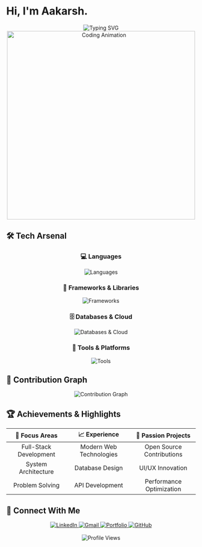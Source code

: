 # Hi, I'm Aakarsh.

<div align="center">
  <img src="https://readme-typing-svg.herokuapp.com?font=Fira+Code&weight=600&size=28&duration=4000&pause=1000&color=00D9FF&center=true&vCenter=true&multiline=true&width=600&height=100&lines=Software+Developer;" alt="Typing SVG" />
</div>

<div align="center">
  <img src="https://user-images.githubusercontent.com/74038190/225813708-98b745f2-7d22-48cf-9150-083f1b00d6c9.gif" width="500" alt="Coding Animation">
</div>

## 🛠️ **Tech Arsenal**

<div align="center">

### **💻 Languages**
<img src="https://skillicons.dev/icons?i=cpp,js,python,java,html,css,typescript" alt="Languages" />

### **🚀 Frameworks & Libraries**
<img src="https://skillicons.dev/icons?i=react,nextjs,nodejs,express,fastapi,tailwind,bootstrap" alt="Frameworks" />

### **🗄️ Databases & Cloud**
<img src="https://skillicons.dev/icons?i=mongodb,supabase,postgres,firebase,vercel,netlify" alt="Databases & Cloud" />

### **🔧 Tools & Platforms**
<img src="https://skillicons.dev/icons?i=git,github,vscode,postman,figma,blender,docker" alt="Tools" />

</div>

## 🎨 **Contribution Graph**

<div align="center">
  <img src="https://github-readme-activity-graph.vercel.app/graph?username=goyalaakarsh&theme=react-dark&hide_border=true&area=true" alt="Contribution Graph" />
</div>


## 🏆 **Achievements & Highlights**

<div align="center">
  
| 🎯 **Focus Areas** | 📈 **Experience** | 🚀 **Passion Projects** |
|:------------------:|:-----------------:|:------------------------:|
| Full-Stack Development | Modern Web Technologies | Open Source Contributions |
| System Architecture | Database Design | UI/UX Innovation |
| Problem Solving | API Development | Performance Optimization |

</div>


## 📡 **Connect With Me**

<div align="center">
  <a href="https://www.linkedin.com/in/goyalaakarsh/">
    <img src="https://img.shields.io/badge/LinkedIn-0077B5?style=for-the-badge&logo=linkedin&logoColor=white&labelColor=0077B5" alt="LinkedIn" />
  </a>
  <a href="mailto:aakarshgoyal23@gmail.com">
    <img src="https://img.shields.io/badge/Gmail-D14836?style=for-the-badge&logo=gmail&logoColor=white&labelColor=D14836" alt="Gmail" />
  </a>
  <a href="https://aakarshgoyal.vercel.app/">
    <img src="https://img.shields.io/badge/Portfolio-000000?style=for-the-badge&logo=vercel&logoColor=white&labelColor=000000" alt="Portfolio" />
  </a>
  <a href="https://github.com/goyalaakarsh">
    <img src="https://img.shields.io/badge/GitHub-100000?style=for-the-badge&logo=github&logoColor=white&labelColor=100000" alt="GitHub" />
  </a>
</div>

<br>

<div align="center">
  <img src="https://komarev.com/ghpvc/?username=goyalaakarsh&style=for-the-badge&color=brightgreen" alt="Profile Views" />
</div>
